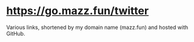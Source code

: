 # https://go.mazz.fun/twitter
Various links, shortened by my domain name (mazz.fun) and hosted with GitHub.
